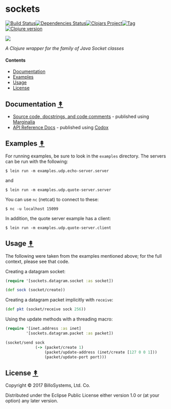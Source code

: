 # sockets
[![Build Status][travis-badge]][travis][![Dependencies Status][deps-badge]][deps][![Clojars Project][clojars-badge]][clojars][![Tag][tag-badge]][tag][![Clojure version][clojure-v]](project.clj)

[![][logo]][logo-large]

*A Clojure wrapper for the family of Java Socket classes*


#### Contents

* [Documentation](#documentation-)
* [Examples](#examples-)
* [Usage](#usage-)
* [License](#license-)


## Documentation [&#x219F;](#contents)

* [Source code, docstrings, and code comments](http://billo.systems/sockets/current/marginalia) - published using [Marginalia](https://github.com/gdeer81/marginalia)
* [API Reference Docs](http://billo.systems/sockets/current/index) - published using [Codox](https://github.com/weavejester/codox)


## Examples [&#x219F;](#contents)

For running examples, be sure to look in the `examples` directory. The servers
can be run with the following:

```
$ lein run -m examples.udp.echo-server.server
```
and
```
$ lein run -m examples.udp.quote-server.server
```

You can use `nc` (netcat) to connect to these:

```
$ nc -u localhost 15099
```

In addition, the quote server example has a client:

```
$ lein run -m examples.udp.quote-server.client
```


## Usage [&#x219F;](#contents)

The following were taken from the examples mentioned above; for the full
context, please see that code.


Creating a datagram socket:

```clj
(require '[sockets.datagram.socket :as socket])

(def sock (socket/create))
```

Creating a datagram packet implicitly with `receive`:

```clj
(def pkt (socket/receive sock 256))
```

Using the update methods with a threading macro:

```clj
(require '[inet.address :as inet]
         '[sockets.datagram.packet :as packet])

(socket/send sock
             (-> (packet/create 1)
                 (packet/update-address (inet/create [127 0 0 1]))
                 (packet/update-port port)))
```


## License [&#x219F;](#contents)

Copyright © 2017 BilloSystems, Ltd. Co.

Distributed under the Eclipse Public License either version 1.0 or (at
your option) any later version.


<!-- Named page links below: /-->

[travis]: https://travis-ci.org/billosys/sockets
[travis-badge]: https://travis-ci.org/billosys/sockets.png?branch=master
[deps]: http://jarkeeper.com/billosys/sockets
[deps-badge]: http://jarkeeper.com/billosys/sockets/status.svg
[logo]: resources/images/socket-250x.png
[logo-large]: resources/images/socket-2400x.png
[tag-badge]: https://img.shields.io/github/tag/billosys/sockets.svg
[tag]: https://github.com/billosys/sockets/tags
[clojure-v]: https://img.shields.io/badge/clojure-1.8.0-blue.svg
[clojars]: https://clojars.org/systems.billo/sockets
[clojars-badge]: https://img.shields.io/clojars/v/systems.billo/sockets.svg
